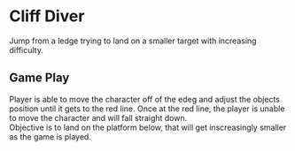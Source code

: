# Cliff Diver

Jump from a ledge trying to land on a smaller target with increasing difficulty.

## Game Play
Player is able to move the character off of the edeg and adjust the objects position until it gets to the red line. Once at the red line, the player is unable to move the character and will fall straight down.  
Objective is to land on the platform below, that will get inscreasingly smaller as the game is played.

